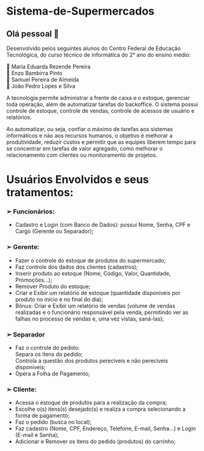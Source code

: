 # Sistema-de-Supermercados

## Olá pessoal 👋

Desenvolvido pelos seguintes alunos do Centro Federal de Educação Tecnológica, do curso técnico de informática do 2° ano do ensino médio:

🌱 Maria Eduarda Rezende Pereira<br>
🌱 Enzo Bambirra Pinto<br> 
🌱 Samuel Pereira de Almeida<br>
🌱 João Pedro Lopes e Silva<br>


A tecnologia permite administrar a frente de caixa e o estoque, gerenciar toda operação, além de automatizar tarefas do backoffice. O sistema possui controle de estoque, controle de vendas, controle de acessos de usuário e relatórios.

Ao automatizar, ou seja, confiar o máximo de tarefas aos sistemas informáticos e não aos recursos humanos, o objetivo é melhorar a produtividade, reduzir custos e permitir que as equipes liberem tempo para se concentrar em tarefas de valor agregado, como melhorar o relacionamento com clientes ou monitoramento de projetos. 

# Usuários Envolvidos e seus tratamentos:

### ➢ Funcionários: 
- Cadastro e Login (com Banco de Dados): possui Nome, Senha, CPF e Cargo (Gerente ou Separador); 

### ➢ Gerente: 
- Fazer o controle do estoque de produtos do supermercado; 
- Faz controle dos dados dos clientes (cadastros);
- Inserir produto ao estoque (Nome, Código, Valor, Quantidade, Promoções…); 
- Remover Produto do estoque;
- Criar e Exibir um relatório de estoque (quantidade disponíveis por produto no início e no final do dia); 
- Bônus: Criar e Exibir um relatório de vendas (volume de vendas realizadas e o funcionário responsável pela venda, permitindo ver as falhas no processo de vendas e, uma vez vistas, saná-las);

### ➢ Separador
- Faz o controle do pedido:<br>
  Separa os itens do pedido;<br>
  Controla a questão dos produtos perecíveis e não perecíveis disponíveis;<br>
- Opera a Folha de Pagamento;

### ➢ Cliente:
- Acessa o estoque de produtos para a realização da compra; 
- Escolhe o(s) itens(s) desejado(s) e realiza a compra selecionando a forma de pagamento; 
- Faz o pedido (busca no local); 
- Faz cadastro (Nome, CPF, Endereço, Telefone, E-mail, Senha…) e Login (E-mail e Senha); 
- Adicionar e Remover os itens do pedido (produtos) do carrinho;

